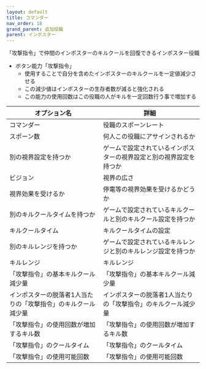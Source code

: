 ```yaml
---
layout: default
title: コマンダー
nav_order: 18
grand_parent: 追加役職
parent: インポスター
---
```


「攻撃指令」で仲間のインポスターのキルクールを回復できるインポスター役職
- ボタン能力「攻撃指令」
  - 使用することで自分を含めたインポスターのキルクールを一定値減少させる
  - この減少値はインポスターの生存者数が減ると強化される
  - この能力の使用回数はこの役職の人がキルを一定回数行う事で増加する


|  オプション名 |  詳細  |
| ---- | ---- |
|  コマンダー  | 役職のスポーンレート |
|  スポーン数  | 何人この役職にアサインされるか |
|  別の視界設定を持つか  |  ゲームで設定されているインポスターの視界設定と別の視界設定を持つか  |
|  ビジョン  |  視界の広さ  |
|  視界効果を受けるか  |  停電等の視界効果を受けるかどうか  |
|  別のキルクールタイムを持つか  | ゲームで設定されているキルクールと別のキルクール設定を持つか |
|  キルクールタイム  |  キルクールタイムの設定  |
|  別のキルレンジを持つか  |  ゲームで設定されているキルレンジと別のキルレンジ設定を持つか  |
|  キルレンジ  |  キルレンジ  |
|  「攻撃指令」の基本キルクール減少量  |  「攻撃指令」の基本キルクール減少量 |
|  インポスターの脱落者1人当たりの「攻撃指令」のキルクール減少量  | インポスターの脱落者1人当たりの「攻撃指令」のキルクール減少量  |
|  「攻撃指令」の使用回数が増加するキル数  | 「攻撃指令」の使用回数が増加するキル数  |
|  「攻撃指令」のクールタイム  |  「攻撃指令」のクールタイム  |
|  「攻撃指令」の使用可能回数  |  「攻撃指令」の使用可能回数  |